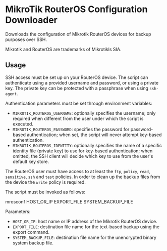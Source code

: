 # MikroTik RouterOS Configuration Downloader

Downloads the configuration of Mikrotik RouterOS devices for backup purposes
over SSH.

Mikrotik and RouterOS are trademarks of Mikrotikls SIA.

## Usage

SSH access must be set up on your RouterOS device. The script can authenticate
using a provided username and password, or using a private key. The private key
can be protected with a passphrase when using `ssh-agent`.

Authentication parameters must be set through environment variables:
* `MIKROTIK_ROUTEROS_USERNAME`: optionally specifies the username; only required
  when different from the user under which the script is executed.
* `MIKROTIK_ROUTEROS_PASSWORD`: specifies the password for password-based
  authentication; when set, the script will never attempt key-based
  authentication.
* `MIKROTIK_ROUTEROS_IDENTITY`: optionally specifies the name of a specific
  identity file (private key) to use for key-based authentication; when omitted,
  the SSH client will decide which key to use from the user's default key store.

The RouterOS user must have access to at least the `ftp`, `policy`, `read`,
`sensitive`, `ssh` and `test` policies. In order to clean up the backup files
from the device the `write` policy is required.

The script must be invoked as follows:

  mrosconf HOST_OR_IP EXPORT_FILE SYSTEM_BACKUP_FILE

Parameters:
* `HOST_OR_IP`: host name or IP address of the Mikrotik RouterOS device.
* `EXPORT_FILE`: destination file name for the text-based backup using the
  export command.
* `SYSTEM_BACKUP_FILE`: destination file name for the unencrypted binary system
  backup file.
